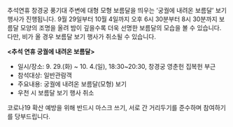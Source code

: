 추석연휴 창경궁 풍기대 주변에 대형 모형 보름달을 띄우는 ‘궁궐에 내려온 보름달’ 보기 행사가 진행됩니다. 9월 29일부터 10월 4일까지 오후 6시 30분부터 8시 30분까지 보름달 모양의 조명을 올려 밤이 깊을수록 더욱 선명한 보름달의 모습을 볼 수 있습니다. 다만, 비가 올 경우 보름달 보기 행사가 취소될 수 있습니다.

**<추석 연휴 궁궐에 내려온 보름달>**
- 일시/장소: 9. 29.(화) ~ 10. 4.(일), 18:30~20:30, 창경궁 영춘헌 집복헌 부근
- 참석대상: 일반관람객
- 주요내용: 궁궐에 내려온 보름달(모형) 보기
- 우천 시 보름달 보기 행사 취소

코로나19 확산 예방을 위해 반드시 마스크 쓰기, 서로 간 거리두기를 준수하며 참여하기를 당부드립니다.